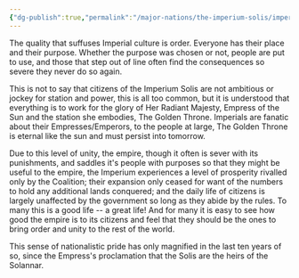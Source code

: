 ```yaml
---
{"dg-publish":true,"permalink":"/major-nations/the-imperium-solis/imperium-solis/","noteIcon":"","updated":"2025-01-15T20:37:36.000-08:00"}
---
```



The quality that suffuses Imperial culture is order. Everyone has their place and their purpose. Whether the purpose was chosen or not, people are put to use, and those that step out of line often find the consequences so severe they never do so again. 

This is not to say that citizens of the Imperium Solis are not ambitious or jockey for station and power, this is all too common, but it is understood that everything is to work for the glory of Her Radiant Majesty, Empress of the Sun and the station she embodies, The Golden Throne. Imperials are fanatic about their Empresses/Emperors, to the people at large, The Golden Throne is eternal like the sun and must persist into tomorrow. 

Due to this level of unity, the empire, though it often is sever with its punishments, and saddles it's people with purposes so that they might be useful to the empire, the Imperium experiences a level of prosperity rivalled only by the Coalition; their expansion only ceased for want of the numbers to hold any additional lands conquered; and the daily life of citizens is largely unaffected by the government so long as they abide by the rules. To many this is a good life -- a great life! And for many it is easy to see how good the empire is to its citizens and feel that they should be the ones to bring order and unity to the rest of the world.

This sense of nationalistic pride has only magnified in the last ten years of so, since the Empress's proclamation that the Solis are the heirs of the Solannar. 